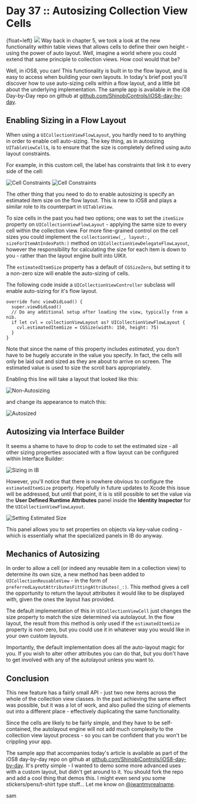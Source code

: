 # Day 37 :: Autosizing Collection View Cells

{float=left}
![](images/37/thumbnail.png)
Way back in chapter 5, we took a look at the new functionality within table
views that
allows cells to define their own height - using the power of auto layout. Well,
imagine a world where you could extend that same principle to collection views.
How cool would that be?

Well, in iOS8, you can! This functionality is built in to the flow layout, and
is easy to access when building your own layouts. In today's brief post you'll
discover how to use auto-sizing cells within a flow layout, and a little bit
about the underlying implementation. The sample app is available in the
iO8 Day-by-Day repo on github at
[github.com/ShinobiControls/iOS8-day-by-day](https://github.com/ShinobiControls/iOS8-day-by-day).


## Enabling Sizing in a Flow Layout

When using a `UICollectionViewFlowLayout`, you hardly need to to anything in
order to enable cell auto-sizing. The key thing, as in autosizing
`UITableViewCell`s, is to ensure that the size is completely defined using auto
layout constraints.

For example, in this custom cell, the label has constraints that link it to
every side of the cell:

![Cell Constraints](images/37/cell_constraints.png)
![Cell Constraints](images/37/cell_constraints2.png)

The other thing that you need to do to enable autosizing is specify an estimated
item size on the flow layout. This is new to iOS8 and plays a similar role to
its counterpart in `UITableView`.

To size cells in the past you had two options; one was to set the `itemSize`
property on `UICollectionViewFlowLayout` - applying the same size to every cell
within the collection view. For more fine-grained control on the cell sizes you
could implement the `collectionView(_, layout:, sizeForItemAtIndexPath:)` method
on `UICollectionViewDelegateFlowLayout`, however the responsibility for
calculating the size for each item is down to you - rather than the layout
engine built into UIKit. 

The `estimatedItemSize` property has a default of `CGSizeZero`, but setting it
to a non-zero size will enable the auto-sizing of cells.

The following code inside a `UICollectionViewController` subclass will enable
auto-sizing for it's flow layout.

    override func viewDidLoad() {
      super.viewDidLoad()
      // Do any additional setup after loading the view, typically from a nib.
      if let cvl = collectionViewLayout as? UICollectionViewFlowLayout {
        cvl.estimatedItemSize = CGSize(width: 150, height: 75)
      }
    }

Note that since the name of this property includes _estimated_, you don't have
to be hugely accurate in the value you specify. In fact, the cells will only be
laid out and sized as they are about to arrive on screen. The estimated value is
used to size the scroll bars appropriately.

Enabling this line will take a layout that looked like this:

![Non-Autosizing](images/37/default_layout.png)

and change its appearance to match this:

![Autosized](images/37/autosized.png)

## Autosizing via Interface Builder

It seems a shame to have to drop to code to set the estimated size - all other
sizing properties associated with a flow layout can be configured within 
Interface Builder:

![Sizing in IB](images/37/sizes.png)

However, you'll notice that there is nowhere obvious to configure the
`estimatedItemSize` property. Hopefully in future updates to Xcode this issue 
will be addressed, but until that point, it is is still possible to set the
value via the __User Defined Runtime Attributes__ panel inside the
__Identity Inspector__ for the `UICollectionViewFlowLayout`.

![Setting Estimated Size](images/37/set_size_in_ib.png)

This panel allows you to set properties on objects via key-value coding - which
is essentially what the specialized panels in IB do anyway.


## Mechanics of Autosizing

In order to allow a cell (or indeed any reusable item in a collection view) to
determine its own size, a new method has been added to `UICollectionReusableView` -
in the form of `preferredLayoutAttributesFittingAttributes(_:)`. This method
gives a cell the opportunity to return the layout attributes it would like to be
displayed with, given the ones the layout has provided.

The default implementation of this in `UICollectionViewCell` just changes the
size property to match the size determined via autolayout. In the flow layout,
the result from this method is only used if the `estimatedItemSize` property is
non-zero, but you could use it in whatever way you would like in your own custom
layouts.

Importantly, the default implementation does all the auto-layout magic for you.
If you wish to alter other attributes you can do that, but you don't have to get
involved with any of the autolayout unless you want to.


## Conclusion

This new feature has a fairly small API - just two new items across the whole of
the collection view classes. In the past achieving the same effect was possible,
but it was a lot of work, and also pulled the sizing of elements out into a
different place - effectively duplicating the same functionality.

Since the cells are likely to be fairly simple, and they have to be self-
contained, the autolayout engine will not add much complexity to the collection
view layout process - so you can be confident that you won't be crippling your
app.

The sample app that accompanies today's article is available as part of the iOS8
day-by-day repo on github at
[github.com/ShinobiControls/iOS8-day-by-day](https://github.com/ShinobiControls/iOS8-day-by-day).
It's pretty simple - I wanted to demo some more advanced uses with a custom
layout, but didn't get around to it. You should fork the repo and add a cool
thing that demos this. I might even send you some stickers/pens/t-shirt type
stuff... Let me know on [@iwantmyrealname](https://twitter.com/iwantmyrealname).

sam

